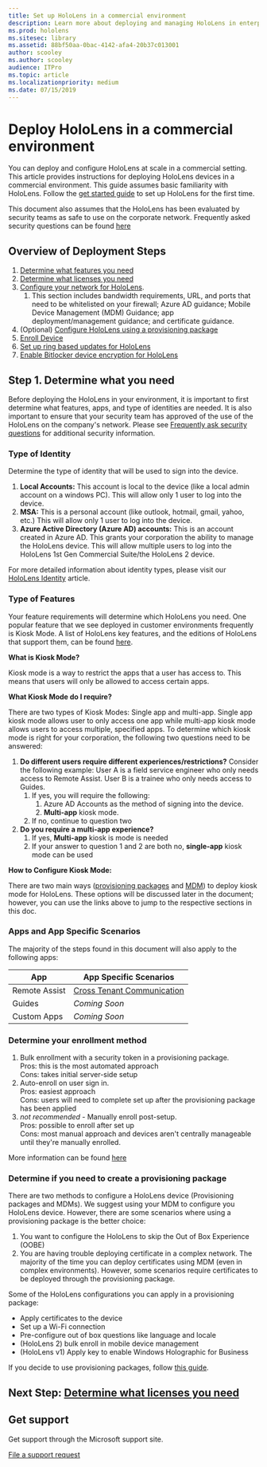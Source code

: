 ```yaml
---
title: Set up HoloLens in a commercial environment
description: Learn more about deploying and managing HoloLens in enterprise environments.
ms.prod: hololens
ms.sitesec: library
ms.assetid: 88bf50aa-0bac-4142-afa4-20b37c013001
author: scooley
ms.author: scooley
audience: ITPro
ms.topic: article
ms.localizationpriority: medium
ms.date: 07/15/2019
---
```


# Deploy HoloLens in a commercial environment

You can deploy and configure HoloLens at scale in a commercial setting. This article provides instructions for deploying HoloLens devices in a commercial environment. This guide assumes basic familiarity with HoloLens. Follow the [get started guide](hololens1-setup.md) to set up HoloLens for the first time.

This document also assumes that the HoloLens has been evaluated by security teams as safe to use on the corporate network. Frequently asked security questions can be found [here](hololens-faq-security.md)

## Overview of Deployment Steps

1. [Determine what features you need](hololens-requirements.md#step-1-determine-what-you-need)
1. [Determine what licenses you need](hololens-licenses-requirements.md)
1. [Configure your network for HoloLens](hololens-commercial-infrastructure.md).
    1. This section includes bandwidth requirements, URL, and ports that need to be whitelisted on your firewall; Azure AD guidance; Mobile Device Management (MDM) Guidance; app deployment/management guidance; and certificate guidance.
1. (Optional) [Configure HoloLens using a provisioning package](hololens-provisioning.md)
1. [Enroll Device](hololens-enroll-mdm.md)
1. [Set up ring based updates for HoloLens](hololens-updates.md)
1. [Enable Bitlocker device encryption for HoloLens](hololens-encryption.md)

## Step 1. Determine what you need

Before deploying the HoloLens in your environment, it is important to first determine what features, apps, and type of identities are needed. It is also important to ensure that your security team has approved of the use of the HoloLens on the company's network. Please see [Frequently ask security questions](hololens-faq-security.md) for additional security information.

### Type of Identity

Determine the type of identity that will be used to sign into the device.

1. **Local Accounts:** This account is local to the device (like a local admin account on a windows PC). This will allow only 1 user to log into the device.
2. **MSA:** This is a personal account (like outlook, hotmail, gmail, yahoo, etc.) This will allow only 1 user to log into the device.
3. **Azure Active Directory (Azure AD) accounts:** This is an account created in Azure AD. This grants your corporation the ability to manage the HoloLens device. This will allow multiple users to log into the HoloLens 1st Gen Commercial Suite/the HoloLens 2 device.

For more detailed information about identity types, please visit our [HoloLens Identity](#hololens-identity.md) article.

### Type of Features

Your feature requirements will determine which HoloLens you need. One popular feature that we see deployed in customer environments frequently is Kiosk Mode. A list of HoloLens key features, and the editions of HoloLens that support them, can be found [here](hololens-commercial-features.md).

**What is Kiosk Mode?**

Kiosk mode is a way to restrict the apps that a user has access to. This means that users will only be allowed to access certain apps.

**What Kiosk Mode do I require?**

There are two types of Kiosk Modes: Single app and multi-app. Single app kiosk mode allows user to only access one app while multi-app kiosk mode allows users to access multiple, specified apps. To determine which kiosk mode is right for your corporation, the following two questions need to be answered:

1. **Do different users require different experiences/restrictions?** Consider the following example: User A is a field service engineer who only needs access to Remote Assist. User B is a trainee who only needs access to Guides.
    1. If yes, you will require the following:
        1. Azure AD Accounts as the method of signing into the device.
        1. **Multi-app** kiosk mode.
    1. If no, continue to question two
1. **Do you require a multi-app experience?**
    1. If yes, **Multi-app** kiosk is mode is needed
    1. If your answer to question 1 and 2 are both no, **single-app** kiosk mode can be used

**How to Configure Kiosk Mode:**

There are two main ways ([provisioning packages](hololens-kiosk.md#set-up-kiosk-mode-using-a-provisioning-package-windows-10-version-1803) and [MDM](hololens-kiosk.md#set-up-kiosk-mode-using-microsoft-intune-or-mdm-windows-10-version-1803)) to deploy kiosk mode for HoloLens. These options will be discussed later in the document; however, you can use the links above to jump to the respective sections in this doc.

### Apps and App Specific Scenarios

The majority of the steps found in this document will also apply to the following apps:

| App | App Specific Scenarios |
| --- | --- |
| Remote Assist | [Cross Tenant Communication](https://docs.microsoft.com/dynamics365/mixed-reality/remote-assist/cross-tenant-overview)|
| Guides  | *Coming Soon* |
|Custom Apps | *Coming Soon* |

### Determine your enrollment method

1. Bulk enrollment with a security token in a provisioning package.  
  Pros: this is the most automated approach\
  Cons: takes initial server-side setup  
1. Auto-enroll on user sign in.  
  Pros: easiest approach  
  Cons: users will need to complete set up after the provisioning package has been applied
1. _not recommended_ - Manually enroll post-setup.  
  Pros: possible to enroll after set up  
  Cons: most manual approach and devices aren't centrally manageable until they're manually enrolled.

  More information can be found [here](hololens-enroll-mdm.md)

### Determine if you need to create a provisioning package

There are two methods to configure a HoloLens device (Provisioning packages and MDMs). We suggest using your MDM to configure you HoloLens device. However, there are some scenarios where using a provisioning package is the better choice:

1. You want to configure the HoloLens to skip the Out of Box Experience (OOBE)
1. You are having trouble deploying certificate in a complex network. The majority of the time you can deploy certificates using MDM (even in complex environments). However, some scenarios require certificates to be deployed through the provisioning package.

Some of the HoloLens configurations you can apply in a provisioning package:

- Apply certificates to the device
- Set up a Wi-Fi connection
- Pre-configure out of box questions like language and locale
- (HoloLens 2) bulk enroll in mobile device management
- (HoloLens v1) Apply key to enable Windows Holographic for Business

If you decide to use provisioning packages, follow [this guide](hololens-provisioning.md).

## Next Step: [Determine what licenses you need](hololens-licenses-requirements.md)

## Get support

Get support through the Microsoft support site.

[File a support request](https://support.microsoft.com/supportforbusiness/productselection?sapid=e9391227-fa6d-927b-0fff-f96288631b8f)
